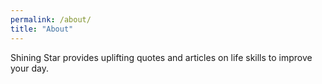 ```yaml
---
permalink: /about/
title: "About"
---
```


Shining Star provides uplifting quotes and articles on life skills to improve your day.

